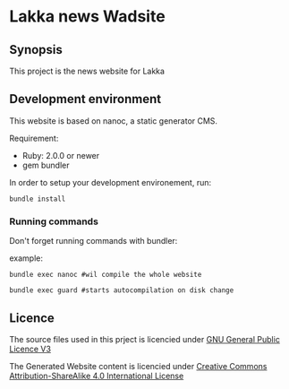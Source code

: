 # Lakka news Wadsite

## Synopsis

This project is the news website for Lakka

## Development environment

This website is based on nanoc, a static generator CMS.

Requirement:

- Ruby: 2.0.0 or newer
- gem bundler

In order to setup your development environement, run:

    bundle install

### Running commands

Don't forget running commands with bundler:

example:

    bundle exec nanoc #wil compile the whole website

    bundle exec guard #starts autocompilation on disk change

## Licence

The source files used in this prject is licencied under
[GNU General Public Licence V3](https://www.gnu.org/licenses/gpl.html)

The Generated Website content is licencied under [Creative
Commons Attribution-ShareAlike 4.0 International
License](http://creativecommons.org/licenses/by-sa/4.0/)
